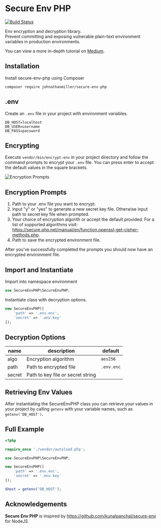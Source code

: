 # Secure Env PHP

[![Build Status](https://travis-ci.org/johnathanmiller/secure-env-php.svg?branch=master)](https://travis-ci.org/johnathanmiller/secure-env-php)

Env encryption and decryption library.  
Prevent committing and exposing vulnerable plain-text environment variables in production environments.

You can view a more in-depth tutorial on [Medium](https://medium.com/@johnathanmiller/securing-php-environment-variables-for-production-use-f867e584a1f9).

## Installation
Install secure-env-php using Composer
```
composer require johnathanmiller/secure-env-php
```

## .env
Create an `.env` file in your project with environment variables.
```dosini
DB_HOST=localhost
DB_USER=username
DB_PASS=password
```

## Encrypting
Execute `vendor/bin/encrypt-env` in your project directory and follow the command prompts to encrypt your `.env` file. You can press enter to accept the default values in the square brackets.

![Encryption Prompts](https://cdn-images-1.medium.com/max/1600/1*PCjFohyf8AMoL_lHOaip4A.png)
## Encryption Prompts
1. Path to your .env file you want to encrypt.
2. Input "y" or "yes" to generate a new secret key file. Otherwise input path to secret key file when prompted.
3. Your choice of encryption algorith or accept the default provided. For a list of supported algorithms visit: https://secure.php.net/manual/en/function.openssl-get-cipher-methods.php.
4. Path to save the encrypted environment file.

After you've successfully completed the prompts you should now have an encrypted environment file.

## Import and Instantiate
Import into namespace environment
```php
use SecureEnvPHP\SecureEnvPHP;
```
Instantiate class with decryption options.
```php
new SecureEnvPHP([
    'path' => '.env.enc',
    'secret' => '.env.key'
]);
```

## Decryption Options
| name | description | default |
| ------ | ---------- | ------- |
| algo | Encryption algorithm | `aes256`
| path | Path to encrypted file | `.env.enc`
| secret | Path to key file *or* secret string |

## Retrieving Env Values
After instantiating the SecureEnvPHP class you can retrieve your values in your project by calling `getenv` with your variable names, such as `getenv('DB_HOST')`.

## Full Example
```php
<?php

require_once './vendor/autoload.php';

use SecureEnvPHP\SecureEnvPHP;

new SecureEnvPHP([
    'path' => '.env.enc',
    'secret' => '.env.key'
]);

$host = getenv('DB_HOST');
```

## Acknowledgements
**Secure Env PHP** is inspired by https://github.com/kunalpanchal/secure-env for NodeJS.